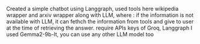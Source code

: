 Created a simple chatbot using Langgraph, used tools here wikipedia wrapper and arxiv wrapper along with LLM, 
where : if the information is not available with LLM, it can fethch the information from tools and give to user at the time of retrieving the answer. 
require APIs keys of Groq, Langgraph
I used Gemma2-9b-It, you can use any other LLM model too
